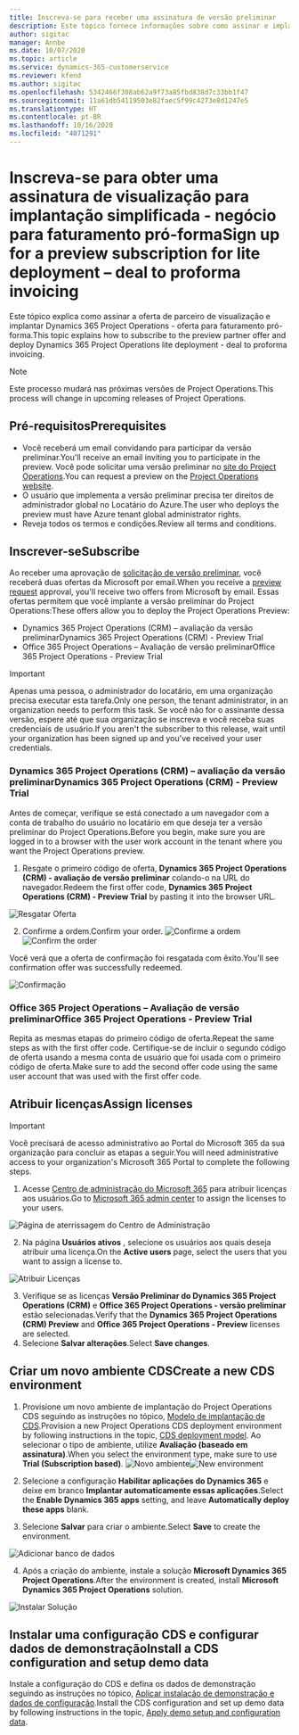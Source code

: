 ```yaml
---
title: Inscreva-se para receber uma assinatura de versão preliminar
description: Este tópico fornece informações sobre como assinar e implantar a implantação simplificada do Project Operations - transação para faturamento pró-forma.
author: sigitac
manager: Annbe
ms.date: 10/07/2020
ms.topic: article
ms.service: dynamics-365-customerservice
ms.reviewer: kfend
ms.author: sigitac
ms.openlocfilehash: 5342466f308ab62a9f73a85fbd838d7c33bb1f47
ms.sourcegitcommit: 11a61db54119503e82faec5f99c4273e8d1247e5
ms.translationtype: HT
ms.contentlocale: pt-BR
ms.lasthandoff: 10/16/2020
ms.locfileid: "4071291"
---
```

# <a name="sign-up-for-a-preview-subscription-for-lite-deployment--deal-to-proforma-invoicing"></a><span data-ttu-id="a4e4e-103">Inscreva-se para obter uma assinatura de visualização para implantação simplificada - negócio para faturamento pró-forma</span><span class="sxs-lookup"><span data-stu-id="a4e4e-103">Sign up for a preview subscription for lite deployment – deal to proforma invoicing</span></span>

<span data-ttu-id="a4e4e-104">Este tópico explica como assinar a oferta de parceiro de visualização e implantar Dynamics 365 Project Operations - oferta para faturamento pró-forma.</span><span class="sxs-lookup"><span data-stu-id="a4e4e-104">This topic explains how to subscribe to the preview partner offer and deploy Dynamics 365 Project Operations lite deployment - deal to proforma invoicing.</span></span>

> [!NOTE]
> <span data-ttu-id="a4e4e-105">Este processo mudará nas próximas versões de Project Operations.</span><span class="sxs-lookup"><span data-stu-id="a4e4e-105">This process will change in upcoming releases of Project Operations.</span></span>

## <a name="prerequisites"></a><span data-ttu-id="a4e4e-106">Pré-requisitos</span><span class="sxs-lookup"><span data-stu-id="a4e4e-106">Prerequisites</span></span>

- <span data-ttu-id="a4e4e-107">Você receberá um email convidando para participar da versão preliminar.</span><span class="sxs-lookup"><span data-stu-id="a4e4e-107">You'll receive an email inviting you to participate in the preview.</span></span> <span data-ttu-id="a4e4e-108">Você pode solicitar uma versão preliminar no [site do Project Operations](https://dynamics.microsoft.com/en-us/project-operations/overview/).</span><span class="sxs-lookup"><span data-stu-id="a4e4e-108">You can request a preview on the [Project Operations website](https://dynamics.microsoft.com/en-us/project-operations/overview/).</span></span>
- <span data-ttu-id="a4e4e-109">O usuário que implementa a versão preliminar precisa ter direitos de administrador global no Locatário do Azure.</span><span class="sxs-lookup"><span data-stu-id="a4e4e-109">The user who deploys the preview must have Azure tenant global administrator rights.</span></span>
- <span data-ttu-id="a4e4e-110">Reveja todos os termos e condições.</span><span class="sxs-lookup"><span data-stu-id="a4e4e-110">Review all terms and conditions.</span></span>

## <a name="subscribe"></a><span data-ttu-id="a4e4e-111">Inscrever-se</span><span class="sxs-lookup"><span data-stu-id="a4e4e-111">Subscribe</span></span>

<span data-ttu-id="a4e4e-112">Ao receber uma aprovação de [solicitação de versão preliminar](https://forms.office.com/FormsPro/Pages/ResponsePage.aspx?id=v4j5cvGGr0GRqy180BHbR56j8lZs0FdAvwT75_WNFyxUMkRDV1NYQU5TNjE2VjhKOVBUNVg2R0s1NC4u), você receberá duas ofertas da Microsoft por email.</span><span class="sxs-lookup"><span data-stu-id="a4e4e-112">When you receive a [preview request](https://forms.office.com/FormsPro/Pages/ResponsePage.aspx?id=v4j5cvGGr0GRqy180BHbR56j8lZs0FdAvwT75_WNFyxUMkRDV1NYQU5TNjE2VjhKOVBUNVg2R0s1NC4u) approval, you'll receive two offers from Microsoft by email.</span></span> <span data-ttu-id="a4e4e-113">Essas ofertas permitem que você implante a versão preliminar do Project Operations:</span><span class="sxs-lookup"><span data-stu-id="a4e4e-113">These offers allow you to deploy the Project Operations Preview:</span></span>

- <span data-ttu-id="a4e4e-114">Dynamics 365 Project Operations (CRM) – avaliação da versão preliminar</span><span class="sxs-lookup"><span data-stu-id="a4e4e-114">Dynamics 365 Project Operations (CRM) - Preview Trial</span></span>
- <span data-ttu-id="a4e4e-115">Office 365 Project Operations – Avaliação de versão preliminar</span><span class="sxs-lookup"><span data-stu-id="a4e4e-115">Office 365 Project Operations - Preview Trial</span></span>

> [!IMPORTANT]
> <span data-ttu-id="a4e4e-116">Apenas uma pessoa, o administrador do locatário, em uma organização precisa executar esta tarefa.</span><span class="sxs-lookup"><span data-stu-id="a4e4e-116">Only one person, the tenant administrator, in an organization needs to perform this task.</span></span> <span data-ttu-id="a4e4e-117">Se você não for o assinante dessa versão, espere até que sua organização se inscreva e você receba suas credenciais de usuário.</span><span class="sxs-lookup"><span data-stu-id="a4e4e-117">If you aren't the subscriber to this release, wait until your organization has been signed up and you've received your user credentials.</span></span>

### <a name="dynamics-365-project-operations-crm---preview-trial"></a><span data-ttu-id="a4e4e-118">Dynamics 365 Project Operations (CRM) – avaliação da versão preliminar</span><span class="sxs-lookup"><span data-stu-id="a4e4e-118">Dynamics 365 Project Operations (CRM) - Preview Trial</span></span> 

<span data-ttu-id="a4e4e-119">Antes de começar, verifique se está conectado a um navegador com a conta de trabalho do usuário no locatário em que deseja ter a versão preliminar do Project Operations.</span><span class="sxs-lookup"><span data-stu-id="a4e4e-119">Before you begin, make sure you are logged in to a browser with the user work account in the tenant where you want the Project Operations preview.</span></span>

1. <span data-ttu-id="a4e4e-120">Resgate o primeiro código de oferta, **Dynamics 365 Project Operations (CRM) - avaliação de versão preliminar** colando-o na URL do navegador.</span><span class="sxs-lookup"><span data-stu-id="a4e4e-120">Redeem the first offer code, **Dynamics 365 Project Operations (CRM) - Preview Trial** by pasting it into the browser URL.</span></span>

![Resgatar Oferta](./media/16RedeemFirstOfferNew.png)

2. <span data-ttu-id="a4e4e-122">Confirme a ordem.</span><span class="sxs-lookup"><span data-stu-id="a4e4e-122">Confirm your order.</span></span>
<span data-ttu-id="a4e4e-123">![Confirme a ordem](./media/17ConfirmOrderNew.png)</span><span class="sxs-lookup"><span data-stu-id="a4e4e-123">![Confirm the order](./media/17ConfirmOrderNew.png)</span></span>

<span data-ttu-id="a4e4e-124">Você verá que a oferta de confirmação foi resgatada com êxito.</span><span class="sxs-lookup"><span data-stu-id="a4e4e-124">You'll see confirmation offer was successfully redeemed.</span></span>

![Confirmação](./media/18OrderConfirmationNew.png)

### <a name="office-365-project-operations---preview-trial"></a><span data-ttu-id="a4e4e-126">Office 365 Project Operations – Avaliação de versão preliminar</span><span class="sxs-lookup"><span data-stu-id="a4e4e-126">Office 365 Project Operations - Preview Trial</span></span>

<span data-ttu-id="a4e4e-127">Repita as mesmas etapas do primeiro código de oferta.</span><span class="sxs-lookup"><span data-stu-id="a4e4e-127">Repeat the same steps as with the first offer code.</span></span> <span data-ttu-id="a4e4e-128">Certifique-se de incluir o segundo código de oferta usando a mesma conta de usuário que foi usada com o primeiro código de oferta.</span><span class="sxs-lookup"><span data-stu-id="a4e4e-128">Make sure to add the second offer code using the same user account that was used with the first offer code.</span></span>

## <a name="assign-licenses"></a><span data-ttu-id="a4e4e-129">Atribuir licenças</span><span class="sxs-lookup"><span data-stu-id="a4e4e-129">Assign licenses</span></span>

> [!IMPORTANT]
> <span data-ttu-id="a4e4e-130">Você precisará de acesso administrativo ao Portal do Microsoft 365 da sua organização para concluir as etapas a seguir.</span><span class="sxs-lookup"><span data-stu-id="a4e4e-130">You will need administrative access to your organization's Microsoft 365 Portal to complete the following steps.</span></span>


1. <span data-ttu-id="a4e4e-131">Acesse [Centro de administração do Microsoft 365](https://portal.office.com/) para atribuir licenças aos usuários.</span><span class="sxs-lookup"><span data-stu-id="a4e4e-131">Go to [Microsoft 365 admin center](https://portal.office.com/) to assign the licenses to your users.</span></span>

![Página de aterrissagem do Centro de Administração](./media/14AdminPortal.png)

2. <span data-ttu-id="a4e4e-133">Na página **Usuários ativos** , selecione os usuários aos quais deseja atribuir uma licença.</span><span class="sxs-lookup"><span data-stu-id="a4e4e-133">On the **Active users** page, select the users that you want to assign a license to.</span></span>

![Atribuir Licenças](./media/15AssignLicenses.png)

3. <span data-ttu-id="a4e4e-135">Verifique se as licenças **Versão Preliminar do Dynamics 365 Project Operations (CRM)** e **Office 365 Project Operations - versão preliminar** estão selecionadas.</span><span class="sxs-lookup"><span data-stu-id="a4e4e-135">Verify that the **Dynamics 365 Project Operations (CRM) Preview** and **Office 365 Project Operations - Preview** licenses are selected.</span></span> 
4. <span data-ttu-id="a4e4e-136">Selecione **Salvar alterações**.</span><span class="sxs-lookup"><span data-stu-id="a4e4e-136">Select **Save changes**.</span></span>

## <a name="create-a-new-cds-environment"></a><span data-ttu-id="a4e4e-137">Criar um novo ambiente CDS</span><span class="sxs-lookup"><span data-stu-id="a4e4e-137">Create a new CDS environment</span></span>

1. <span data-ttu-id="a4e4e-138">Provisione um novo ambiente de implantação do Project Operations CDS seguindo as instruções no tópico, [Modelo de implantação de CDS](lite-deployment.md).</span><span class="sxs-lookup"><span data-stu-id="a4e4e-138">Provision a new Project Operations CDS deployment environment by following instructions in the topic, [CDS deployment model](lite-deployment.md).</span></span> <span data-ttu-id="a4e4e-139">Ao selecionar o tipo de ambiente, utilize **Avaliação (baseado em assinatura)**.</span><span class="sxs-lookup"><span data-stu-id="a4e4e-139">When you select the environment type, make sure to use **Trial (Subscription based)**.</span></span>
<span data-ttu-id="a4e4e-140">![Novo ambiente](./media/19CreateEnvironment.png)</span><span class="sxs-lookup"><span data-stu-id="a4e4e-140">![New environment](./media/19CreateEnvironment.png)</span></span>

2. <span data-ttu-id="a4e4e-141">Selecione a configuração **Habilitar aplicações do Dynamics 365** e deixe em branco **Implantar automaticamente essas aplicações**.</span><span class="sxs-lookup"><span data-stu-id="a4e4e-141">Select the **Enable Dynamics 365 apps** setting, and leave **Automatically deploy these apps** blank.</span></span>  
3. <span data-ttu-id="a4e4e-142">Selecione **Salvar** para criar o ambiente.</span><span class="sxs-lookup"><span data-stu-id="a4e4e-142">Select **Save** to create the environment.</span></span>

![Adicionar banco de dados](./media/20CreateEnvironment1.png)

4. <span data-ttu-id="a4e4e-144">Após a criação do ambiente, instale a solução **Microsoft Dynamics 365 Project Operations**.</span><span class="sxs-lookup"><span data-stu-id="a4e4e-144">After the environment is created, install **Microsoft Dynamics 365 Project Operations** solution.</span></span> 

![Instalar Solução](./media/21InstallSolution.png)

## <a name="install-a-cds-configuration-and-setup-demo-data"></a><span data-ttu-id="a4e4e-146">Instalar uma configuração CDS e configurar dados de demonstração</span><span class="sxs-lookup"><span data-stu-id="a4e4e-146">Install a CDS configuration and setup demo data</span></span>

<span data-ttu-id="a4e4e-147">Instale a configuração do CDS e defina os dados de demonstração seguindo as instruções no tópico, [Aplicar instalação de demonstração e dados de configuração](lite-apply-demo-setup-config-data.md).</span><span class="sxs-lookup"><span data-stu-id="a4e4e-147">Install the CDS configuration and set up demo data by following instructions in the topic, [Apply demo setup and configuration data](lite-apply-demo-setup-config-data.md).</span></span>
